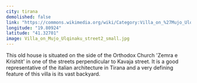 ```yaml
---
city: tirana
demolished: false
link: "https://commons.wikimedia.org/wiki/Category:Villa_on_%27Mujo_Ulqinaku%27_street"
longitude: "19.80924"
latitude: "41.32701"
image: Villa_on_Mujo_Ulqinaku_street2_small.jpg
---
```

This old house is situated on the side of the Orthodox Church 'Zemra e Krishtit' in one of the streets  perpendicular to Kavaja street. It is a good representative of the italian architecture in Tirana and a very defining feature of this villa is its vast backyard.
